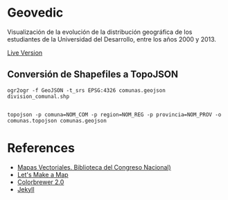 # Geovedic

Visualización de la evolución de la distribución geográfica de los estudiantes de la Universidad del Desarrollo, entre los años 2000 y 2013.

[Live Version](http://pnavarrc.github.io/geovedic/)

## Conversión de Shapefiles a TopoJSON


    ogr2ogr -f GeoJSON -t_srs EPSG:4326 comunas.geojson division_comunal.shp


    topojson -p comuna=NOM_COM -p region=NOM_REG -p provincia=NOM_PROV -o comunas.topojson comunas.geojson


# References

  * [Mapas Vectoriales. Biblioteca del Congreso Nacional)](http://siit2.bcn.cl/mapas_vectoriales/index_html/)
  * [Let's Make a Map](http://bost.ocks.org/mike/map/)
  * [Colorbrewer 2.0](http://colorbrewer2.org/)
  * [Jekyll](http://jekyllrb.com/)
